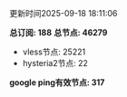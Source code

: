 更新时间2025-09-18 18:11:06

**总订阅: 188**
**总节点: 46279**
- vless节点: 25221
- hysteria2节点: 22

**google ping有效节点: 317**
